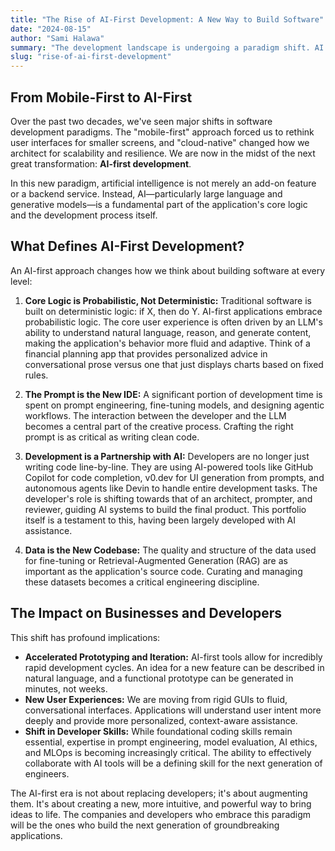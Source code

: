 ```yaml
---
title: "The Rise of AI-First Development: A New Way to Build Software"
date: "2024-08-15"
author: "Sami Halawa"
summary: "The development landscape is undergoing a paradigm shift. AI is no longer just a feature to be added but the core engine of the development process itself. Exploring the principles and impact of the AI-first approach."
slug: "rise-of-ai-first-development"
---
```


## From Mobile-First to AI-First

Over the past two decades, we've seen major shifts in software development paradigms. The "mobile-first" approach forced us to rethink user interfaces for smaller screens, and "cloud-native" changed how we architect for scalability and resilience. We are now in the midst of the next great transformation: **AI-first development**.

In this new paradigm, artificial intelligence is not merely an add-on feature or a backend service. Instead, AI—particularly large language and generative models—is a fundamental part of the application's core logic and the development process itself.

## What Defines AI-First Development?

An AI-first approach changes how we think about building software at every level:

1.  **Core Logic is Probabilistic, Not Deterministic:** Traditional software is built on deterministic logic: if X, then do Y. AI-first applications embrace probabilistic logic. The core user experience is often driven by an LLM's ability to understand natural language, reason, and generate content, making the application's behavior more fluid and adaptive. Think of a financial planning app that provides personalized advice in conversational prose versus one that just displays charts based on fixed rules.

2.  **The Prompt is the New IDE:** A significant portion of development time is spent on prompt engineering, fine-tuning models, and designing agentic workflows. The interaction between the developer and the LLM becomes a central part of the creative process. Crafting the right prompt is as critical as writing clean code.

3.  **Development is a Partnership with AI:** Developers are no longer just writing code line-by-line. They are using AI-powered tools like GitHub Copilot for code completion, v0.dev for UI generation from prompts, and autonomous agents like Devin to handle entire development tasks. The developer's role is shifting towards that of an architect, prompter, and reviewer, guiding AI systems to build the final product. This portfolio itself is a testament to this, having been largely developed with AI assistance.

4.  **Data is the New Codebase:** The quality and structure of the data used for fine-tuning or Retrieval-Augmented Generation (RAG) are as important as the application's source code. Curating and managing these datasets becomes a critical engineering discipline.

## The Impact on Businesses and Developers

This shift has profound implications:

*   **Accelerated Prototyping and Iteration:** AI-first tools allow for incredibly rapid development cycles. An idea for a new feature can be described in natural language, and a functional prototype can be generated in minutes, not weeks.
*   **New User Experiences:** We are moving from rigid GUIs to fluid, conversational interfaces. Applications will understand user intent more deeply and provide more personalized, context-aware assistance.
*   **Shift in Developer Skills:** While foundational coding skills remain essential, expertise in prompt engineering, model evaluation, AI ethics, and MLOps is becoming increasingly critical. The ability to effectively collaborate with AI tools will be a defining skill for the next generation of engineers.

The AI-first era is not about replacing developers; it's about augmenting them. It's about creating a new, more intuitive, and powerful way to bring ideas to life. The companies and developers who embrace this paradigm will be the ones who build the next generation of groundbreaking applications.